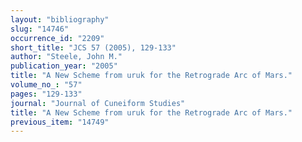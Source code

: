 ```yaml
---
layout: "bibliography"
slug: "14746"
occurrence_id: "2209"
short_title: "JCS 57 (2005), 129-133"
author: "Steele, John M."
publication_year: "2005"
title: "A New Scheme from uruk for the Retrograde Arc of Mars."
volume_no_: "57"
pages: "129-133"
journal: "Journal of Cuneiform Studies"
title: "A New Scheme from uruk for the Retrograde Arc of Mars."
previous_item: "14749"
---
```

